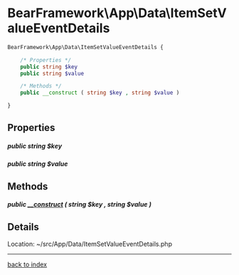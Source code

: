 # BearFramework\App\Data\ItemSetValueEventDetails

```php
BearFramework\App\Data\ItemSetValueEventDetails {

	/* Properties */
	public string $key
	public string $value

	/* Methods */
	public __construct ( string $key , string $value )

}
```

## Properties

##### public string $key

##### public string $value

## Methods

##### public [__construct](bearframework.app.data.itemsetvalueeventdetails.__construct.method.md) ( string $key , string $value )

## Details

Location: ~/src/App/Data/ItemSetValueEventDetails.php

---

[back to index](index.md)

